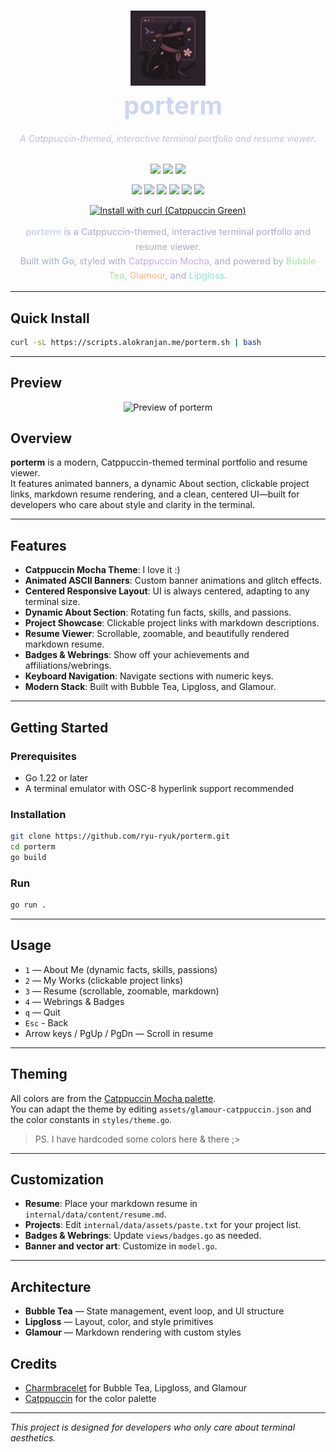 <h1 align="center">
  <img src="https://raw.githubusercontent.com/ryu-ryuk/porterm/main/docs/logo.png" width="120" alt="Porterm Logo" /><br>
  <span style="color:#cdd6f4; vertical-align: middle; font-size: 2.5rem; margin-left: 16px;">porterm</span>
</h1>



<h6 align="center" style="color:#bac2de;">
  A Catppuccin-themed, interactive terminal portfolio and resume viewer.
</h6>

<p align="center">
  <a href="https://github.com/ryu-ryuk/porterm/stargazers"><img src="https://img.shields.io/github/stars/ryu-ryuk/porterm?colorA=1e1e2e&colorB=cba6f7&style=for-the-badge&logo=github&logoColor=cdd6f4"></a>
  <a href="https://github.com/ryu-ryuk/porterm/issues"><img src="https://img.shields.io/github/issues/ryu-ryuk/porterm?colorA=1e1e2e&colorB=f38ba8&style=for-the-badge&logo=github&logoColor=cdd6f4"></a>
  <a href="https://github.com/ryu-ryuk/porterm/blob/main/LICENSE"><img src="https://img.shields.io/badge/License-MIT-89b4fa?style=for-the-badge&logo=gnu&logoColor=1e1e2e&colorA=1e1e2e"></a>
</p>

<p align="center">
  <img src="https://img.shields.io/badge/Go-1.22+-89b4fa?style=for-the-badge&logo=go&logoColor=white&colorA=1e1e2e" />
  <img src="https://img.shields.io/badge/Catppuccin-Mocha-cba6f7?style=for-the-badge&logo=catppuccin&logoColor=white&colorA=1e1e2e" />
  <img src="https://img.shields.io/badge/Terminal-BubbleTea-a6e3a1?style=for-the-badge&logo=gnu-bash&logoColor=white&colorA=1e1e2e" />
  <img src="https://img.shields.io/badge/Markdown-Glamour-fab387?style=for-the-badge&logo=markdown&logoColor=white&colorA=1e1e2e" />
  <img src="https://img.shields.io/badge/Style-Lipgloss-94e2d5?style=for-the-badge&logo=stylelint&logoColor=white&colorA=1e1e2e" />
  <img src="https://img.shields.io/badge/Maintained-Yes-89b4fa?style=for-the-badge&logo=github&logoColor=white&colorA=1e1e2e" />
</p>

<p align="center">
  <a href="https://scripts.alokranjan.me/porterm.sh">
    <img src="https://img.shields.io/badge/Install%20with%20curl-%23a6e3a1?style=for-the-badge&logo=gnubash&logoColor=1e1e2e&colorA=1e1e2e&colorB=a6e3a1" alt="Install with curl (Catppuccin Green)"/>
  </a>
</p>

<p align="center" style="color:#a6adc8; font-size: 14.5px; line-height: 1.6; max-width: 700px; margin: auto;">
  <strong style="color:#cdd6f4;">porterm</strong> is a Catppuccin-themed, interactive terminal portfolio and resume viewer.<br/>
  Built with <span style="color:#89b4fa;">Go</span>, styled with <span style="color:#cba6f7;">Catppuccin Mocha</span>, and powered by <span style="color:#a6e3a1;">Bubble Tea</span>, <span style="color:#fab387;">Glamour</span>, and <span style="color:#94e2d5;">Lipgloss</span>.
</p>

---

## Quick Install

```sh
curl -sL https://scripts.alokranjan.me/porterm.sh | bash
```

---

## Preview

<p align="center">
  <img src="docs/preview.gif" alt="Preview of porterm" />
</p>


## Overview

**porterm** is a modern, Catppuccin-themed terminal portfolio and resume viewer.  
It features animated banners, a dynamic About section, clickable project links, markdown resume rendering, and a clean, centered UI—built for developers who care about style and clarity in the terminal.

---

## Features

- **Catppuccin Mocha Theme**: I love it :)
- **Animated ASCII Banners**: Custom banner animations and glitch effects.
- **Centered Responsive Layout**: UI is always centered, adapting to any terminal size.
- **Dynamic About Section**: Rotating fun facts, skills, and passions.
- **Project Showcase**: Clickable project links with markdown descriptions.
- **Resume Viewer**: Scrollable, zoomable, and beautifully rendered markdown resume.
- **Badges & Webrings**: Show off your achievements and affiliations/webrings.
- **Keyboard Navigation**: Navigate sections with numeric keys.
- **Modern Stack**: Built with Bubble Tea, Lipgloss, and Glamour.

---

## Getting Started

### Prerequisites

- Go 1.22 or later
- A terminal emulator with OSC-8 hyperlink support recommended

### Installation

```sh
git clone https://github.com/ryu-ryuk/porterm.git
cd porterm
go build
```

### Run

```sh
go run .
```

---

## Usage

- `1` — About Me (dynamic facts, skills, passions)
- `2` — My Works (clickable project links)
- `3` — Resume (scrollable, zoomable, markdown)
- `4` — Webrings & Badges
- `q` — Quit
- `Esc` - Back
- Arrow keys / PgUp / PgDn — Scroll in resume

---

## Theming

All colors are from the [Catppuccin Mocha palette](https://catppuccin.com/).  
You can adapt the theme by editing `assets/glamour-catppuccin.json` and the color constants in `styles/theme.go`.
> PS. I have hardcoded some colors here & there ;>
---

## Customization

- **Resume**: Place your markdown resume in `internal/data/content/resume.md`.
- **Projects**: Edit `internal/data/assets/paste.txt` for your project list.
- **Badges & Webrings**: Update `views/badges.go` as needed.
- **Banner and vector art**: Customize in `model.go`.

---

## Architecture

- **Bubble Tea** — State management, event loop, and UI structure
- **Lipgloss** — Layout, color, and style primitives
- **Glamour** — Markdown rendering with custom styles


## Credits

- [Charmbracelet](https://github.com/charmbracelet) for Bubble Tea, Lipgloss, and Glamour
- [Catppuccin](https://catppuccin.com/) for the color palette

---

*This project is designed for developers who only care about terminal aesthetics.*

